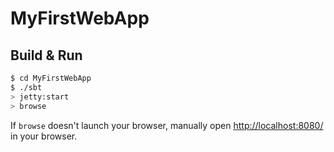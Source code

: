 # MyFirstWebApp #

## Build & Run ##

```sh
$ cd MyFirstWebApp
$ ./sbt
> jetty:start
> browse
```

If `browse` doesn't launch your browser, manually open [http://localhost:8080/](http://localhost:8080/) in your browser.
